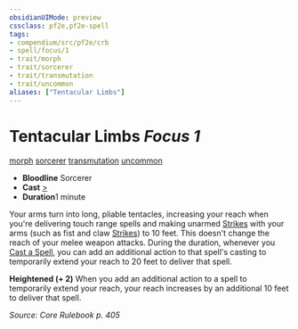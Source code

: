 ```yaml
---
obsidianUIMode: preview
cssclass: pf2e,pf2e-spell
tags:
- compendium/src/pf2e/crb
- spell/focus/1
- trait/morph
- trait/sorcerer
- trait/transmutation
- trait/uncommon
aliases: ["Tentacular Limbs"]
---
```

# Tentacular Limbs *Focus 1*   
[morph](/rules/traits/morph.md)  [sorcerer](/rules/traits/sorcerer.md)  [transmutation](/rules/traits/transmutation.md)  [uncommon](/rules/traits/uncommon.md)  

- **Bloodline** Sorcerer
- **Cast** [>](/rules/core-rulebook/chapter-9-playing-the-game.md#Actions "Single Action") 
- **Duration**1 minute

Your arms turn into long, pliable tentacles, increasing your reach when you're delivering touch range spells and making unarmed [Strikes](/rules/actions/strike.md) with your arms (such as fist and claw [Strikes](/rules/actions/strike.md)) to 10 feet. This doesn't change the reach of your melee weapon attacks. During the duration, whenever you [Cast a Spell](/rules/actions/cast-a-spell.md), you can add an additional action to that spell's casting to temporarily extend your reach to 20 feet to deliver that spell.

**Heightened (+ 2)** When you add an additional action to a spell to temporarily extend your reach, your reach increases by an additional 10 feet to deliver that spell.

*Source: Core Rulebook p. 405*